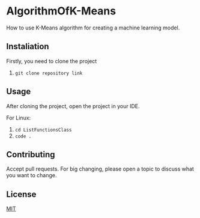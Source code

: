 # AlgorithmOfK-Means
How to use K-Means algorithm for creating a machine learning model.

## Instaliation
Firstly, you need to clone the project
1. `git clone repository link`

## Usage
After cloning the project, open the project in your IDE.

For Linux:
1. `cd ListFunctionsClass`
2. `code .`

## Contributing
Accept pull requests. For big changing, please open a topic to discuss what you want to change.

## License
[MIT](https://choosealicense.com/licenses/mit/)
